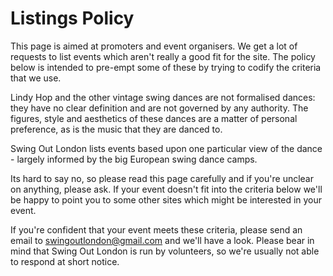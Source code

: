 # Listings Policy

This page is aimed at promoters and event organisers.
We get a lot of requests to list events which aren't really a good fit for the site.
The policy below is intended to pre-empt some of these by trying to codify the criteria that we use.

Lindy Hop and the other vintage swing dances are not formalised dances:
they have no clear definition and are not governed by any authority.
The figures, style and aesthetics of these dances are a matter of personal preference,
as is the music that they are danced to.

Swing Out London lists events based upon one particular view of the dance -
largely informed by the big European swing dance camps.

Its hard to say no, so please read this page carefully and if you're unclear on anything, please ask.
If your event doesn't fit into the criteria below we'll be happy to point you to some other
sites which might be interested in your event.

If you're confident that your event meets these criteria, please send an email to
[swingoutlondon@gmail.com](mailto:swingoutlondon@gmail.com?subject=Event%20listing)
and we'll have a look. Please bear in mind that Swing Out London is run by volunteers,
so we're usually not able to respond at short notice.
